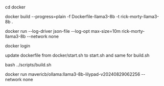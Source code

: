 cd docker

docker build --progress=plain -f Dockerfile-llama3-8b -t rick-morty-llama3-8b .

docker run --log-driver json-file --log-opt max-size=10m rick-morty-llama3-8b --network none

docker login

update dockerfile from docker/start.sh to start.sh and same for build.sh 

bash ../scripts/build.sh

docker run mavericb/ollama:llama3-8b-lilypad-v20240829062256 --network none

